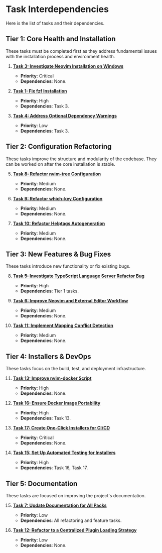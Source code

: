 # Task Interdependencies

Here is the list of tasks and their dependencies.

## Tier 1: Core Health and Installation

These tasks must be completed first as they address fundamental issues with the installation process and environment health.

1.  **[Task 3: Investigate Neovim Installation on Windows](mdc:tasks/3_investigate_nvim_installation.md)**
    -   **Priority**: Critical
    -   **Dependencies**: None.

2.  **[Task 1: Fix fzf Installation](mdc:tasks/1_fix_fzf_installation.md)**
    -   **Priority**: High
    -   **Dependencies**: Task 3.

4.  **[Task 4: Address Optional Dependency Warnings](mdc:tasks/4_address_optional_warnings.md)**
    -   **Priority**: Low
    -   **Dependencies**: Task 3.

## Tier 2: Configuration Refactoring

These tasks improve the structure and modularity of the codebase. They can be worked on after the core installation is stable.

5.  **[Task 8: Refactor nvim-tree Configuration](mdc:tasks/8_refactor_nvim_tree_config.md)**
    -   **Priority**: Medium
    -   **Dependencies**: None.

6.  **[Task 9: Refactor which-key Configuration](mdc:tasks/9_refactor_which_key_config.md)**
    -   **Priority**: Medium
    -   **Dependencies**: None.

7.  **[Task 10: Refactor Helptags Autogeneration](mdc:tasks/10_refactor_helptags_autogen.md)**
    -   **Priority**: Medium
    -   **Dependencies**: None.

## Tier 3: New Features & Bug Fixes

These tasks introduce new functionality or fix existing bugs.

8.  **[Task 5: Investigate TypeScript Language Server Refactor Bug](mdc:tasks/5_fix_ts_ls_refactor_bug.md)**
    -   **Priority**: High
    -   **Dependencies**: Tier 1 tasks.

9.  **[Task 6: Improve Neovim and External Editor Workflow](mdc:tasks/6_improve_nvim_cursor_workflow.md)**
    -   **Priority**: Medium
    -   **Dependencies**: None.

10. **[Task 11: Implement Mapping Conflict Detection](mdc:tasks/11_implement_mapping_conflict_detection.md)**
    -   **Priority**: Medium
    -   **Dependencies**: None.

## Tier 4: Installers & DevOps

These tasks focus on the build, test, and deployment infrastructure.

11. **[Task 13: Improve nvim-docker Script](mdc:tasks/13_improve_nvim_docker_script.md)**
    -   **Priority**: High
    -   **Dependencies**: None.

12. **[Task 16: Ensure Docker Image Portability](mdc:tasks/16_ensure_docker_portability.md)**
    -   **Priority**: High
    -   **Dependencies**: Task 13.

13. **[Task 17: Create One-Click Installers for CI/CD](mdc:tasks/17_create_one_click_installers.md)**
    -   **Priority**: Critical
    -   **Dependencies**: None.

14. **[Task 15: Set Up Automated Testing for Installers](mdc:tasks/15_setup_automated_testing.md)**
    -   **Priority**: High
    -   **Dependencies**: Task 16, Task 17.

## Tier 5: Documentation

These tasks are focused on improving the project's documentation.

15. **[Task 7: Update Documentation for All Packs](mdc:tasks/7_update_pack_documentation.md)**
    -   **Priority**: Low
    -   **Dependencies**: All refactoring and feature tasks.

16. **[Task 12: Refactor to a Centralized Plugin Loading Strategy](mdc:tasks/12_refactor_plugin_loading_strategy.md)**
    -   **Priority**: Low
    -   **Dependencies**: None. 